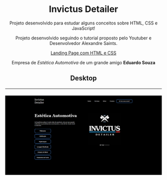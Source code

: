 <h1 align="center">Invictus Detailer</h1>
<p align="center">Projeto desenvolvido para estudar alguns conceitos sobre HTML, CSS e JavaScript!</p>
<p align="center">Projeto desenvolvido seguindo o tutorial proposto pelo Youtuber e Desenvolvedor Alexandre Saints.</p>

<div align="center">

[Landing Page com HTML e CSS](https://www.youtube.com/watch?v=edDCEK5QWE8&t=564s)

</div>

<p align="center">Empresa de <i>Estética Automotiva</i> de um grande amigo <b>Eduardo Souza</b></p>

<h2 align="center">Desktop<hr></h2>
<img src="./components/images/ladingpageinvictusdetailer.png">